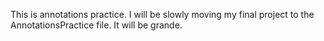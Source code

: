 This is annotations practice. I will be slowly moving my final project to the AnnotationsPractice file. It will be grande.